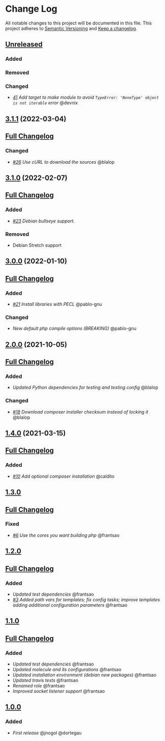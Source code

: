 # Change Log
All notable changes to this project will be documented in this file.
This project adheres to [Semantic Versioning](http://semver.org/) and [Keep a changelog](https://github.com/olivierlacan/keep-a-changelog).


## [Unreleased](https://github.com/idealista/php_role/tree/develop)
### Added
### Removed
### Changed

- *[41](https://github.com/idealista/php_role/pull/41) Add target to make module to avoid `TypeError: 'NoneType' object is not iterable` error* @devnix

## [3.1.1](https://github.com/idealista/php_role/tree/3.1.1) (2022-03-04)
## [Full Changelog](https://github.com/idealista/php_role/compare/3.1.0...3.1.1)
### Changed
- *[#26](https://github.com/idealista/php_role/issues/26) Use cURL to download the sources* @blalop

## [3.1.0](https://github.com/idealista/php_role/tree/3.1.0) (2022-02-07)
## [Full Changelog](https://github.com/idealista/php_role/compare/3.0.0...3.1.0)
### Added
- *[#23](https://github.com/idealista/php_role/issues/21) Debian bullseye support.*
### Removed
- Debian Stretch support

## [3.0.0](https://github.com/idealista/php_role/tree/2.0.0) (2022-01-10)
## [Full Changelog](https://github.com/idealista/php_role/compare/2.0.0...3.0.0)
### Added
- *[#21](https://github.com/idealista/php_role/issues/21) Install libraries with PECL* @pablo-gnu

### Changed
- *New default php compile options (BREAKING)* @pablo-gnu


## [2.0.0](https://github.com/idealista/php_role/tree/2.0.0) (2021-10-05)
## [Full Changelog](https://github.com/idealista/php_role/compare/1.4.0...2.0.0)
### Added
- *Updated Python dependencies for testing and testing config* @blalop
### Changed
- *[#18](https://github.com/idealista/php_role/issues/18) Download composer installer checksum instead of locking it* @blalop


## [1.4.0](https://github.com/idealista/php_role/tree/1.4.0) (2021-03-15)
## [Full Changelog](https://github.com/idealista/php_role/compare/1.3.0...1.4.0)
### Added
- *[#10](https://github.com/idealista/php_role/issues/10) Add optional composer installation* @caldito

## [1.3.0](https://github.com/idealista/php_role/tree/1.3.0)
## [Full Changelog](https://github.com/idealista/php_role/compare/1.2.0...1.3.0)
### Fixed
- *[#6](https://github.com/idealista/php_role/issues/6) Use the cores you want building php* @frantsao

## [1.2.0](https://github.com/idealista/php_role/tree/1.2.0)
## [Full Changelog](https://github.com/idealista/php_role/compare/1.1.0...1.2.0)
### Added
- *Updated test dependencies* @frantsao
- *[#3](https://github.com/idealista/php_role/issues/3) Added path vars for templates; fix config tasks; improve templates adding additional configuration parameters* @frantsao

## [1.1.0](https://github.com/idealista/php_role/tree/1.1.0)
## [Full Changelog](https://github.com/idealista/php_role/compare/1.0.0...1.1.0)
### Added
- *Updated test dependencies* @frantsao
- *Updated molecule and its configurations* @frantsao
- *Updated installation environment (debian new packages)* @frantsao
- *Updated travis tests* @frantsao
- *Renamed role* @frantsao
- *Improved socket listener support* @frantsao

## [1.0.0](https://github.com/idealista/php_role/tree/1.0.0)
### Added
- *First release* @jnogol @dortegau
